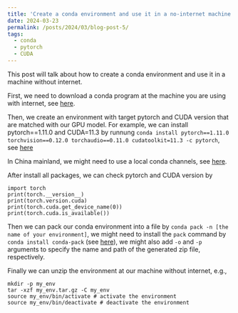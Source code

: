 ```yaml
---
title: 'Create a conda environment and use it in a no-internet machine'
date: 2024-03-23
permalink: /posts/2024/03/blog-post-5/
tags:
  - conda
  - pytorch
  - CUDA
---
```


This post will talk about how to create a conda environment and use it in a machine without internet.

First, we need to download a conda program at the machine you are using with internet, see [here](https://docs.anaconda.com/free/miniconda/).

Then, we create an environment with target pytorch and CUDA version that are matched with our GPU model. For example, we can install pytorch==1.11.0 and CUDA=11.3 by runnung ```conda install pytorch==1.11.0 torchvision==0.12.0 torchaudio==0.11.0 cudatoolkit=11.3 -c pytorch```, see [here](https://pytorch.org/get-started/previous-versions/)

In China mainland, we might need to use a local conda channels, see [here](https://zhuanlan.zhihu.com/p/616918130).

After install all packages, we can check pytorch and CUDA version by 

```
import torch
print(torch.__version__)
print(torch.version.cuda)
print(torch.cuda.get_device_name(0))
print(torch.cuda.is_available())
```

Then we can pack our conda environment into a file by ```conda pack -n [the name of your environment]```, we might need to install the ```pack``` command by ```conda install conda-pack``` (see [here](https://conda.github.io/conda-pack/)), we might also add ```-o``` and ```-p``` arguments to specify the name and path of the generated zip file, respectively. 

Finally we can unzip the environment at our machine without internet, e.g., 

```
mkdir -p my_env
tar -xzf my_env.tar.gz -C my_env
source my_env/bin/activate # activate the environment
source my_env/bin/deactivate # deactivate the environment
```
 


